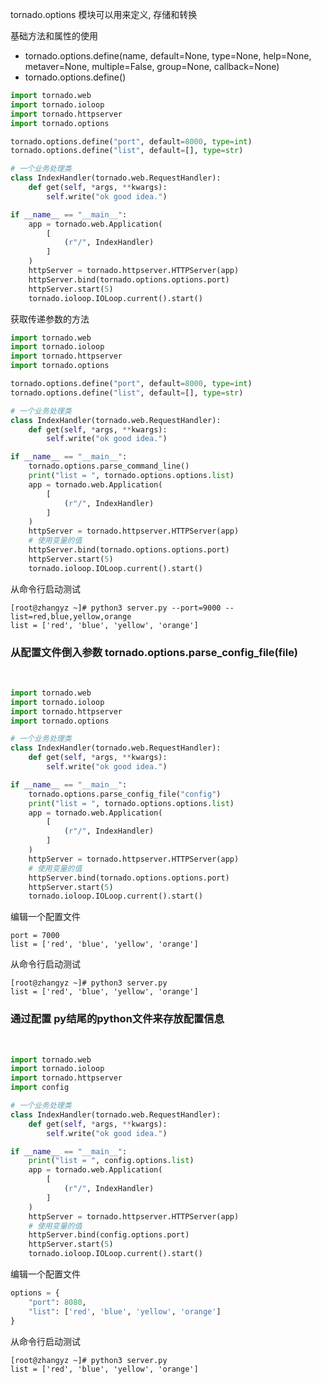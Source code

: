 
tornado.options 模块可以用来定义, 存储和转换

基础方法和属性的使用
* tornado.options.define(name, 
                        default=None, 
                        type=None, 
                        help=None, 
                        metaver=None, 
                        multiple=False, 
                        group=None, 
                        callback=None)
* tornado.options.define()

```python
import tornado.web
import tornado.ioloop
import tornado.httpserver 
import tornado.options

tornado.options.define("port", default=8000, type=int)
tornado.options.define("list", default=[], type=str)

# 一个业务处理类
class IndexHandler(tornado.web.RequestHandler):
    def get(self, *args, **kwargs):
        self.write("ok good idea.")

if __name__ == "__main__":
    app = tornado.web.Application(
        [
            (r"/", IndexHandler)
        ]
    )
    httpServer = tornado.httpserver.HTTPServer(app)
    httpServer.bind(tornado.options.options.port)
    httpServer.start(5)
    tornado.ioloop.IOLoop.current().start()
```

获取传递参数的方法
```python
import tornado.web
import tornado.ioloop
import tornado.httpserver 
import tornado.options

tornado.options.define("port", default=8000, type=int)
tornado.options.define("list", default=[], type=str)

# 一个业务处理类
class IndexHandler(tornado.web.RequestHandler):
    def get(self, *args, **kwargs):
        self.write("ok good idea.")

if __name__ == "__main__":
    tornado.options.parse_command_line()
    print("list = ", tornado.options.options.list)
    app = tornado.web.Application(
        [
            (r"/", IndexHandler)
        ]
    )
    httpServer = tornado.httpserver.HTTPServer(app)
    # 使用变量的值
    httpServer.bind(tornado.options.options.port)
    httpServer.start(5)
    tornado.ioloop.IOLoop.current().start()
```

从命令行启动测试
```shell
[root@zhangyz ~]# python3 server.py --port=9000 --list=red,blue,yellow,orange
list = ['red', 'blue', 'yellow', 'orange']
```

### 从配置文件倒入参数 tornado.options.parse_config_file(file)

<br/>

```python
import tornado.web
import tornado.ioloop
import tornado.httpserver 
import tornado.options

# 一个业务处理类
class IndexHandler(tornado.web.RequestHandler):
    def get(self, *args, **kwargs):
        self.write("ok good idea.")

if __name__ == "__main__":
    tornado.options.parse_config_file("config")
    print("list = ", tornado.options.options.list)
    app = tornado.web.Application(
        [
            (r"/", IndexHandler)
        ]
    )
    httpServer = tornado.httpserver.HTTPServer(app)
    # 使用变量的值
    httpServer.bind(tornado.options.options.port)
    httpServer.start(5)
    tornado.ioloop.IOLoop.current().start()
```

编辑一个配置文件
```config
port = 7000
list = ['red', 'blue', 'yellow', 'orange']
```

从命令行启动测试
```shell
[root@zhangyz ~]# python3 server.py
list = ['red', 'blue', 'yellow', 'orange']
```

### 通过配置 py结尾的python文件来存放配置信息

<br/>

```python
import tornado.web
import tornado.ioloop
import tornado.httpserver 
import config

# 一个业务处理类
class IndexHandler(tornado.web.RequestHandler):
    def get(self, *args, **kwargs):
        self.write("ok good idea.")

if __name__ == "__main__":
    print("list = ", config.options.list)
    app = tornado.web.Application(
        [
            (r"/", IndexHandler)
        ]
    )
    httpServer = tornado.httpserver.HTTPServer(app)
    # 使用变量的值
    httpServer.bind(config.options.port)
    httpServer.start(5)
    tornado.ioloop.IOLoop.current().start()
```

编辑一个配置文件
```config.py
options = {
    "port": 8080,
    "list": ['red', 'blue', 'yellow', 'orange']
}
```

从命令行启动测试
```shell
[root@zhangyz ~]# python3 server.py
list = ['red', 'blue', 'yellow', 'orange']
```
